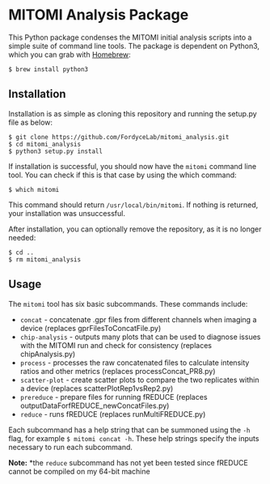# MITOMI Analysis Package

This Python package condenses the MITOMI initial analysis scripts into a simple suite of command line tools. The package is dependent on Python3, which you can grab with [Homebrew](http://brew.sh):

```
$ brew install python3
```

## Installation

Installation is as simple as cloning this repository and running the setup.py file as below:

```
$ git clone https://github.com/FordyceLab/mitomi_analysis.git
$ cd mitomi_analysis
$ python3 setup.py install
```

If installation is successful, you should now have the `mitomi` command line tool. You can check if this is that case by using the which command:

```
$ which mitomi
```

This command should return `/usr/local/bin/mitomi`. If nothing is returned, your installation was unsuccessful.

After installation, you can optionally remove the repository, as it is no longer needed:

```
$ cd ..
$ rm mitomi_analysis
```

## Usage

The `mitomi` tool has six basic subcommands. These commands include:

+ `concat` - concatenate .gpr files from different channels when imaging a device (replaces gprFilesToConcatFile.py)
+ `chip-analysis` - outputs many plots that can be used to diagnose issues with the MITOMI run and check for consistency (replaces chipAnalysis.py)
+ `process` - processes the raw concatenated files to calculate intensity ratios and other metrics (replaces processConcat_PR8.py)
+ `scatter-plot` - create scatter plots to compare the two replicates within a device (replaces scatterPlotRep1vsRep2.py)
+ `prereduce` - prepare files for running fREDUCE (replaces outputDataForfREDUCE_newConcatFiles.py)
+ `reduce` - runs fREDUCE (replaces runMultiFREDUCE.py)

Each subcommand has a help string that can be summoned using the `-h` flag, for example `$ mitomi concat -h`. These help strings specify the inputs necessary to run each subcommand.

**Note:** *the `reduce` subcommand has not yet been tested since fREDUCE cannot be compiled on my 64-bit machine